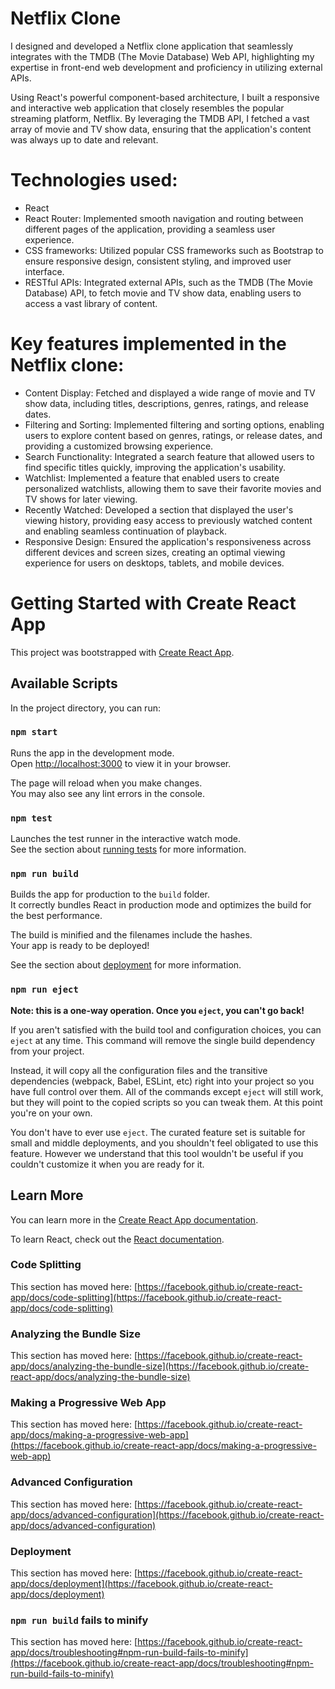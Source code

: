 # Netflix Clone

I designed and developed a Netflix clone application that seamlessly integrates with the TMDB (The Movie Database) Web API, highlighting my expertise in front-end web development and proficiency in utilizing external APIs.

Using React's powerful component-based architecture, I built a responsive and interactive web application that closely resembles the popular streaming platform, Netflix. By leveraging the TMDB API, I fetched a vast array of movie and TV show data, ensuring that the application's content was always up to date and relevant.

# Technologies used:

- React
- React Router: Implemented smooth navigation and routing between different pages of the application, providing a seamless user experience.
- CSS frameworks: Utilized popular CSS frameworks such as Bootstrap to ensure responsive design, consistent styling, and improved user interface.
- RESTful APIs: Integrated external APIs, such as the TMDB (The Movie Database) API, to fetch movie and TV show data, enabling users to access a vast library of content.

# Key features implemented in the Netflix clone:

- Content Display: Fetched and displayed a wide range of movie and TV show data, including titles, descriptions, genres, ratings, and release dates.
- Filtering and Sorting: Implemented filtering and sorting options, enabling users to explore content based on genres, ratings, or release dates, and providing a customized browsing experience.
- Search Functionality: Integrated a search feature that allowed users to find specific titles quickly, improving the application's usability.
- Watchlist: Implemented a feature that enabled users to create personalized watchlists, allowing them to save their favorite movies and TV shows for later viewing.
- Recently Watched: Developed a section that displayed the user's viewing history, providing easy access to previously watched content and enabling seamless continuation of playback.
- Responsive Design: Ensured the application's responsiveness across different devices and screen sizes, creating an optimal viewing experience for users on desktops, tablets, and mobile devices.


# Getting Started with Create React App

This project was bootstrapped with [Create React App](https://github.com/facebook/create-react-app).

## Available Scripts

In the project directory, you can run:

### `npm start`

Runs the app in the development mode.\
Open [http://localhost:3000](http://localhost:3000) to view it in your browser.

The page will reload when you make changes.\
You may also see any lint errors in the console.

### `npm test`

Launches the test runner in the interactive watch mode.\
See the section about [running tests](https://facebook.github.io/create-react-app/docs/running-tests) for more information.

### `npm run build`

Builds the app for production to the `build` folder.\
It correctly bundles React in production mode and optimizes the build for the best performance.

The build is minified and the filenames include the hashes.\
Your app is ready to be deployed!

See the section about [deployment](https://facebook.github.io/create-react-app/docs/deployment) for more information.

### `npm run eject`

**Note: this is a one-way operation. Once you `eject`, you can't go back!**

If you aren't satisfied with the build tool and configuration choices, you can `eject` at any time. This command will remove the single build dependency from your project.

Instead, it will copy all the configuration files and the transitive dependencies (webpack, Babel, ESLint, etc) right into your project so you have full control over them. All of the commands except `eject` will still work, but they will point to the copied scripts so you can tweak them. At this point you're on your own.

You don't have to ever use `eject`. The curated feature set is suitable for small and middle deployments, and you shouldn't feel obligated to use this feature. However we understand that this tool wouldn't be useful if you couldn't customize it when you are ready for it.

## Learn More

You can learn more in the [Create React App documentation](https://facebook.github.io/create-react-app/docs/getting-started).

To learn React, check out the [React documentation](https://reactjs.org/).

### Code Splitting

This section has moved here: [https://facebook.github.io/create-react-app/docs/code-splitting](https://facebook.github.io/create-react-app/docs/code-splitting)

### Analyzing the Bundle Size

This section has moved here: [https://facebook.github.io/create-react-app/docs/analyzing-the-bundle-size](https://facebook.github.io/create-react-app/docs/analyzing-the-bundle-size)

### Making a Progressive Web App

This section has moved here: [https://facebook.github.io/create-react-app/docs/making-a-progressive-web-app](https://facebook.github.io/create-react-app/docs/making-a-progressive-web-app)

### Advanced Configuration

This section has moved here: [https://facebook.github.io/create-react-app/docs/advanced-configuration](https://facebook.github.io/create-react-app/docs/advanced-configuration)

### Deployment

This section has moved here: [https://facebook.github.io/create-react-app/docs/deployment](https://facebook.github.io/create-react-app/docs/deployment)

### `npm run build` fails to minify

This section has moved here: [https://facebook.github.io/create-react-app/docs/troubleshooting#npm-run-build-fails-to-minify](https://facebook.github.io/create-react-app/docs/troubleshooting#npm-run-build-fails-to-minify)
